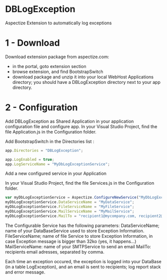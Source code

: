 # DBLogException
Aspectize Extension to automatically log exceptions

# 1 - Download

Download extension package from aspectize.com:
- in the portal, goto extension section
- browse extension, and find BootstrapSwitch
- download package and unzip it into your local WebHost Applications directory; you should have a DBLogException directory next to your app directory.

# 2 - Configuration

Add DBLogException as Shared Application in your application configuration file and configure app.
In your Visual Studio Project, find the file Application.js in the Configuration folder.

Add BootstrapSwitch in the Directories list :
```javascript
app.Directories = "DBLogException";

app.LogEnabled = true;
app.LogServiceName = "MyDbLogExceptionService";
```

Add a new configured service in your Application

In your Visual Studio Project, find the file Services.js in the Configuration folder.

```javascript
var myDbLogExceptionService = Aspectize.ConfigureNewService("MyDbLogExceptionService", aas.ConfigurableServices.DBLogException);
myDbLogExceptionService.DataServiceName = "MyDataService";
myDbLogExceptionService.FileServiceName = "MyFileService";
myDbLogExceptionService.MailServiceName = "MyMailService";
myDbLogExceptionService.MailTo = "recipient1@mycompany.com, recipient2@mycompany.com"; 
```

The Configurable Service has the following parameters:
DataServiceName; name of your DataBaseService used to store Exception Information.
FileServiceName; name of file Service to store Exception Information, in case Exception message is bigger than 32ko (yes, it happens...)
MailServiceName: name of your SMTPService to send an email
MailTo: recipients email adresses, separated by comma.

Each time an exception occured, the exception is logged into your DataBase (in a table LogException), and an email is sent to recipients; log report stack and error message.
